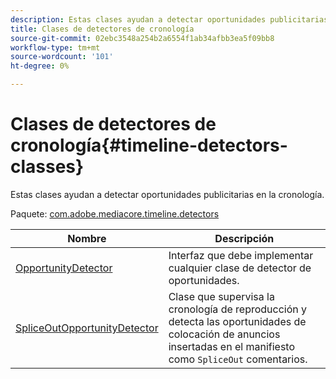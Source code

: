 ```yaml
---
description: Estas clases ayudan a detectar oportunidades publicitarias en la cronología.
title: Clases de detectores de cronología
source-git-commit: 02ebc3548a254b2a6554f1ab34afbb3ea5f09bb8
workflow-type: tm+mt
source-wordcount: '101'
ht-degree: 0%

---
```


# Clases de detectores de cronología{#timeline-detectors-classes}

Estas clases ayudan a detectar oportunidades publicitarias en la cronología.

Paquete: [com.adobe.mediacore.timeline.detectors](https://help.adobe.com/en_US/primetime/api/psdk/asdoc-dhls_1.4/com/adobe/mediacore/timeline/detectors/package-detail.html)

| Nombre | Descripción |
|---|---|
| [OpportunityDetector](https://help.adobe.com/en_US/primetime/api/psdk/asdoc-dhls_1.4/com/adobe/mediacore/timeline/detectors/OpportunityDetector.html) | Interfaz que debe implementar cualquier clase de detector de oportunidades. |
| [SpliceOutOpportunityDetector](https://help.adobe.com/en_US/primetime/api/psdk/asdoc-dhls_1.4/com/adobe/mediacore/timeline/detectors/SpliceOutOpportunityDetector.html) | Clase que supervisa la cronología de reproducción y detecta las oportunidades de colocación de anuncios insertadas en el manifiesto como `SpliceOut` comentarios. |
